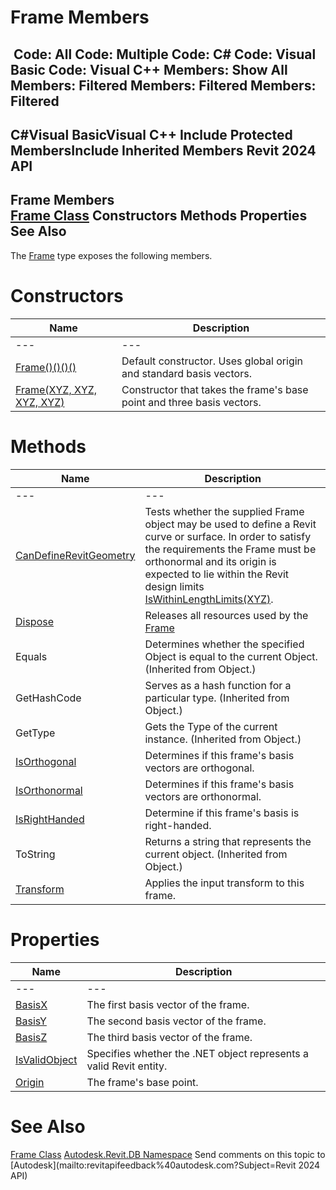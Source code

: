 # Frame Members

﻿
 Code: All Code: Multiple Code: C# Code: Visual Basic Code: Visual C++  Members: Show All Members: Filtered Members: Filtered Members: Filtered   
---  
C#Visual BasicVisual C++
Include Protected MembersInclude Inherited Members
Revit 2024 API  
---  
Frame Members  
[Frame Class](d44b3fd1-34d0-bfd0-55f6-de24235edf2e.md "Frame Class") Constructors Methods Properties See Also  
---  
The [Frame](d44b3fd1-34d0-bfd0-55f6-de24235edf2e.md "Frame Class") type exposes the following members.
# Constructors
| Name | Description |
| --- | --- |
| --- | --- | --- |
| [Frame()()()()](c7377867-7820-d794-dc11-83dae15a3a19.md "Frame Constructor") | Default constructor. Uses global origin and standard basis vectors. |
| [Frame(XYZ, XYZ, XYZ, XYZ)](54dba681-7199-f73f-2908-9bbe54689f6d.md "Frame Constructor \(XYZ, XYZ, XYZ, XYZ\)") | Constructor that takes the frame's base point and three basis vectors. |

# Methods
| Name | Description |
| --- | --- |
| --- | --- | --- |
| [CanDefineRevitGeometry](49a621dd-b76c-d0b2-7850-a846a14edbfe.md "CanDefineRevitGeometry Method") | Tests whether the supplied Frame object may be used to define a Revit curve or surface. In order to satisfy the requirements the Frame must be orthonormal and its origin is expected to lie within the Revit design limits [IsWithinLengthLimits(XYZ)](ac2171af-4250-8a30-faa7-4d7030d29a03.md "IsWithinLengthLimits Method"). |
| [Dispose](01664e31-f00c-d00b-4b5a-ae563a69e73b.md "Dispose Method") | Releases all resources used by the [Frame](d44b3fd1-34d0-bfd0-55f6-de24235edf2e.md "Frame Class") |
| Equals | Determines whether the specified Object is equal to the current Object. (Inherited from Object.) |
| GetHashCode | Serves as a hash function for a particular type.  (Inherited from Object.) |
| GetType | Gets the Type of the current instance. (Inherited from Object.) |
| [IsOrthogonal](50351f59-56cc-0e6a-9db6-02b6b5cb0f21.md "IsOrthogonal Method") | Determines if this frame's basis vectors are orthogonal. |
| [IsOrthonormal](8ef3b2a0-119d-12c1-9e13-a3a878e76580.md "IsOrthonormal Method") | Determines if this frame's basis vectors are orthonormal. |
| [IsRightHanded](9a9727f4-270c-f6b0-60ce-482889e15213.md "IsRightHanded Method") | Determine if this frame's basis is right-handed. |
| ToString | Returns a string that represents the current object. (Inherited from Object.) |
| [Transform](50ef89f7-1c5b-46ad-a33d-911b6834f8e6.md "Transform Method") | Applies the input transform to this frame. |

# Properties
| Name | Description |
| --- | --- |
| --- | --- | --- |
| [BasisX](b28df9ee-1363-aa44-8a8f-db0c631dd797.md "BasisX Property") | The first basis vector of the frame. |
| [BasisY](129f694e-8943-2999-3d2f-25d19a3bb9f2.md "BasisY Property") | The second basis vector of the frame. |
| [BasisZ](b0d0e152-5f46-cbb0-bf2c-8f90b4ef59ee.md "BasisZ Property") | The third basis vector of the frame. |
| [IsValidObject](46ce3715-590e-d9b3-4ad0-a3e739961a66.md "IsValidObject Property") | Specifies whether the .NET object represents a valid Revit entity. |
| [Origin](7899dacb-82bb-f1a6-b2fb-786aa2792f6f.md "Origin Property") | The frame's base point. |

# See Also
[Frame Class](d44b3fd1-34d0-bfd0-55f6-de24235edf2e.md "Frame Class")
[Autodesk.Revit.DB Namespace](87546ba7-461b-c646-cbb1-2cb8f5bff8b2.md "Autodesk.Revit.DB Namespace")
Send comments on this topic to [Autodesk](mailto:revitapifeedback%40autodesk.com?Subject=Revit 2024 API)